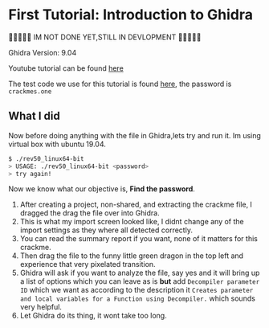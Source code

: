 # First Tutorial: Introduction to Ghidra

🚧🚧🚧🚧🚧 IM NOT DONE YET,STILL IN DEVLOPMENT 🚧🚧🚧🚧🚧

Ghidra Version: 9.04

Youtube tutorial can be found [here](https://www.youtube.com/watch?v=fTGTnrgjuGA)

The test code we use for this tutorial is found [here](https://crackmes.one/crackme/5b8a37a433c5d45fc286ad83), the
password is `crackmes.one`

## What I did

Now before doing anything with the file in Ghidra,lets try and run it. Im using virtual box with ubuntu 19.04.

```bash
$ ./rev50_linux64-bit
> USAGE: ./rev50_linux64-bit <password>
> try again!
```

Now we know what our objective is, **Find the password**.

1. After creating a project, non-shared, and extracting the crackme file, I dragged the drag the file over into Ghidra.
2. This is what my import screen looked like, I didnt change any of the import settings as they where all detected
   correctly.
3. You can read the summary report if you want, none of it matters for this crackme.
4. Then drag the file to the funny little green dragon in the top left and experience that very pixelated transition.
5. Ghidra will ask if you want to analyze the file, say yes and it will bring up a list of options which you can leave
   as is **but** add `Decompiler parameter ID` which we want as according to the description it `Creates parameter and
   local variables for a Function using Decompiler.` which sounds very helpful.
6. Let Ghidra do its thing, it wont take too long.
